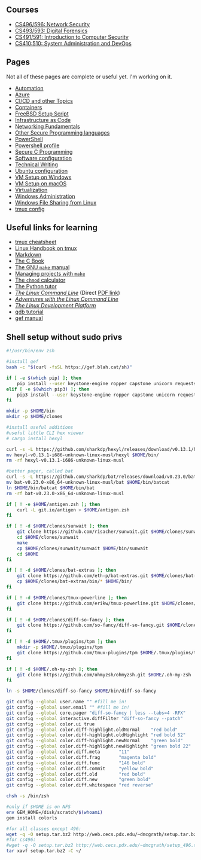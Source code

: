 
## Courses

* [CS496/596: Network Security](netsec/readme.md)
* [CS493/593: Digital Forensics](forensics/readme.md)
* [CS491/591: Introduction to Computer Security](introsec/readme.md)
* [CS410:510: System Administration and DevOps](secdevops/readme.md)

## Pages

Not all of these pages are complete or useful yet.  I'm working on it.

* [Automation](automation.md)
* [Azure](azure.md)
* [CI/CD and other Topics](ci_cd.md)
* [Containers](containers.md)
* [FreeBSD Setup Script](freebsd_setup.md)
* [Infrastructure as Code](sdi.md)
* [Networking Fundamentals](networking.md)
* [Other Secure Programming languages](secure_other.md)
* [PowerShell](powershell.md)
* [Powershell profile](powershell_profile.md)
* [Secure C Programming](secure_c.md)
* [Software configuration](software.md)
* [Technical Writing](technical_writing.md)
* [Ubuntu configuration](ubuntu.md)
* [VM Setup on Windows](hyper-v.md)
* [VM Setup on macOS](vms_on_macos.md)
* [Virtualization](virtualization.md)
* [Windows Administration](windows_admin.md)
* [Windows File Sharing from Linux](samba.md)
* [tmux config](.tmux.conf.md)

## Useful links for learning

* [tmux cheatsheet](https://tmuxcheatsheet.com/)
* [Linux Handbook on tmux](https://linuxhandbook.com/tmux/)
* [Markdown](https://guides.github.com/features/mastering-markdown/)
* [The C Book](https://publications.gbdirect.co.uk/c_book/)
* [The GNU `make` manual](https://www.gnu.org/software/make/manual/make.pdf)
* [Managing projects with `make`](https://github.com/Vauteck/docs_utils/blob/master/autotools/Oreilly%20-%20Managing%20Projects%20With%20Gnu%20Make%203Rd%20Edition.pdf)
* [The `chmod` calculator](https://chmod-calculator.com/)
* [The Python tutor](https://pythontutor.com/)
* [_The Linux Command Line_](http://linuxcommand.org/tlcl.php) (Direct [PDF link](https://sourceforge.net/projects/linuxcommand/files/TLCL/19.01/TLCL-19.01.pdf/download))
* [_Adventures with the Linux Command Line_](https://sourceforge.net/projects/linuxcommand/files/AWTLCL/21.10/AWTLCL-21.10.pdf/download)
* [_The Linux Development Platform_](https://archive.org/details/ost-computer-science-0130091154/mode/1up)
* [gdb tutorial](http://www.cs.cmu.edu/~gilpin/tutorial/)
* [gef manual](https://hugsy.github.io/gef/)

## Shell setup without sudo privs

```bash
#!/usr/bin/env zsh

#install gef
bash -c "$(curl -fsSL https://gef.blah.cat/sh)"

if [ -e $(which pip) ]; then
    pip install --user keystone-engine ropper capstone unicorn requests
elif [ -e $(which pip3) ]; then
    pip3 install --user keystone-engine ropper capstone unicorn requests
fi

mkdir -p $HOME/bin
mkdir -p $HOME/clones

#install useful additions
#useful little CLI hex viewer
# cargo install hexyl

curl -s -L https://github.com/sharkdp/hexyl/releases/download/v0.13.1/hexyl-v0.13.1-i686-unknown-linux-musl.tar.gz | tar -x -z -C $HOME -f -
mv hexyl-v0.13.1-i686-unknown-linux-musl/hexyl $HOME/bin/
rm -rf hexyl-v0.13.1-i686-unknown-linux-musl

#better pager, called bat
curl -s -L https://github.com/sharkdp/bat/releases/download/v0.23.0/bat-v0.23.0-x86_64-unknown-linux-musl.tar.gz | tar -x -z -C $HOME -f -
mv bat-v0.23.0-x86_64-unknown-linux-musl/bat $HOME/bin/batcat
ln $HOME/bin/batcat $HOME/bin/bat
rm -rf bat-v0.23.0-x86_64-unknown-linux-musl

if [ ! -e $HOME/antigen.zsh ]; then
    curl -L git.io/antigen > $HOME/antigen.zsh
fi

if [ ! -d $HOME/clones/sunwait ]; then
    git clone https://github.com/risacher/sunwait.git $HOME/clones/sunwait
    cd $HOME/clones/sunwait
    make
    cp $HOME/clones/sunwait/sunwait $HOME/bin/sunwait
    cd $HOME
fi

if [ ! -d $HOME/clones/bat-extras ]; then
    git clone https://github.com/eth-p/bat-extras.git $HOME/clones/bat-extras
    cp $HOME/clones/bat-extras/bin/* $HOME/bin/
fi

if [ ! -d $HOME/clones/tmux-powerline ]; then
    git clone https://github.com/erikw/tmux-powerline.git $HOME/clones/tmux-powerline
fi

if [ ! -d $HOME/clones/diff-so-fancy ]; then
    git clone https://github.com/so-fancy/diff-so-fancy.git $HOME/clones/diff-so-fancy
fi

if [ ! -d $HOME/.tmux/plugins/tpm ]; then
    mkdir -p $HOME/.tmux/plugins/tpm
    git clone https://github.com/tmux-plugins/tpm $HOME/.tmux/plugins/tpm
fi

if [ ! -d $HOME/.oh-my-zsh ]; then
    git clone https://github.com/ohmyzsh/ohmyzsh.git $HOME/.oh-my-zsh
fi

ln -s $HOME/clones/diff-so-fancy $HOME/bin/diff-so-fancy

git config --global user.name "" #fill me in!
git config --global user.email "" #fill me in!
git config --global core.pager "diff-so-fancy | less --tabs=4 -RFX"
git config --global interactive.diffFilter "diff-so-fancy --patch"
git config --global color.ui true
git config --global color.diff-highlight.oldNormal    "red bold"
git config --global color.diff-highlight.oldHighlight "red bold 52"
git config --global color.diff-highlight.newNormal    "green bold"
git config --global color.diff-highlight.newHighlight "green bold 22"
git config --global color.diff.meta       "11"
git config --global color.diff.frag       "magenta bold"
git config --global color.diff.func       "146 bold"
git config --global color.diff.commit     "yellow bold"
git config --global color.diff.old        "red bold"
git config --global color.diff.new        "green bold"
git config --global color.diff.whitespace "red reverse"

chsh -s /bin/zsh

#only if $HOME is on NFS
env GEM_HOME=/disk/scratch/$(whoami) 
gem install colorls

#for all classes except 496:
wget -q -O setup.tar.bz2 http://web.cecs.pdx.edu/~dmcgrath/setup.tar.bz2
#for cs496:
#wget -q -O setup.tar.bz2 http://web.cecs.pdx.edu/~dmcgrath/setup_496.tar.bz2
tar xavf setup.tar.bz2 -C ~/
```
